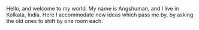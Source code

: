 Hello, and welcome to my world. My name is Angshuman, and I live in Kolkata, India. Here I accommodate new ideas which pass me by, by asking the old ones to shift by one room each.

